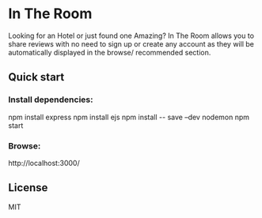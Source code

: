 # In The Room

Looking for an Hotel or just found one Amazing? In The Room allows you to share reviews with no need to sign up or create any account as they will be automatically displayed in the browse/ recommended section.

## Quick start
### Install dependencies:

npm install express
npm install ejs
npm install -- save –dev nodemon
npm start

### Browse: 

http://localhost:3000/


## License
MIT



